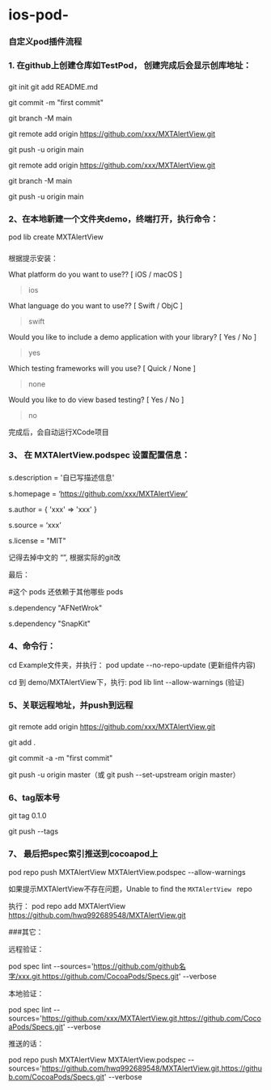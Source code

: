 # ios-pod-

### 自定义pod插件流程

### 1. 在github上创建仓库如TestPod， 创建完成后会显示创库地址：
###


git init
git add README.md

git commit -m "first commit"

git branch -M main

git remote add origin https://github.com/xxx/MXTAlertView.git

git push -u origin main



git remote add origin https://github.com/xxx/MXTAlertView.git

git branch -M main

git push -u origin main

###


### 2、在本地新建一个文件夹demo，终端打开，执行命令：

pod lib create MXTAlertView

###

根据提示安装：

What platform do you want to use?? [ iOS / macOS ]

> ios

What language do you want to use?? [ Swift / ObjC ]

> swift


Would you like to include a demo application with your library? [ Yes / No ]

> yes


Which testing frameworks will you use? [ Quick / None ]

> none

Would you like to do view based testing? [ Yes / No ]

> no

完成后，会自动运行XCode项目

###


### 3、 在 MXTAlertView.podspec 设置配置信息： 

###
s.description = '自已写描述信息'

s.homepage = ‘https://github.com/xxx/MXTAlertView’

s.author = { 'xxx' => 'xxx' }

s.source = ‘xxx’

s.license = "MIT"

记得去掉中文的 “”, 根据实际的git改 

最后：

#这个 pods 还依赖于其他哪些 pods

s.dependency "AFNetWrok"

s.dependency "SnapKit"

###


### 4、命令行： 

cd Example文件夹，并执行： pod update --no-repo-update  (更新组件内容)


cd 到 demo/MXTAlertView下，执行: pod lib lint --allow-warnings  (验证)


### 5、关联远程地址，并push到远程

###
git remote add origin https://github.com/xxx/MXTAlertView.git

git add .

git commit -a -m "first commit"

git push -u origin master（或 git push --set-upstream origin master）

###

### 6、tag版本号

git tag 0.1.0

git push --tags



### 7、 最后把spec索引推送到cocoapod上

pod repo push MXTAlertView MXTAlertView.podspec --allow-warnings


如果提示MXTAlertView不存在问题，Unable to find the `MXTAlertView ` repo


执行： pod repo add MXTAlertView https://github.com/hwq992689548/MXTAlertView.git



###其它：

远程验证：

 pod spec lint --sources='https://github.com/github名字/xxx.git,https://github.com/CocoaPods/Specs.git' --verbose  

本地验证：

pod spec lint --sources='https://github.com/xxx/MXTAlertView.git,https://github.com/CocoaPods/Specs.git' --verbose  

推送的话：

pod repo push MXTAlertView MXTAlertView.podspec --sources='https://github.com/hwq992689548/MXTAlertView.git,https://github.com/CocoaPods/Specs.git' --verbose


















